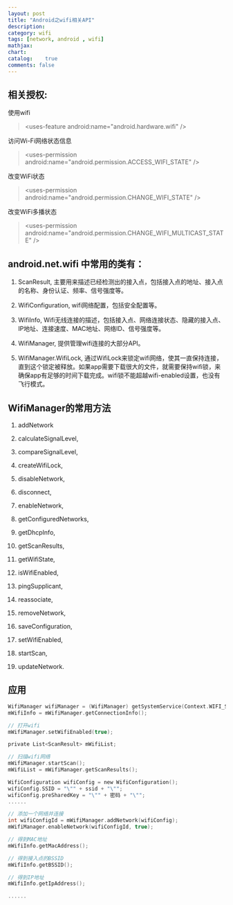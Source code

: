```yaml
---
layout: post
title: "Android之wifi相关API"
description:
category: wifi
tags: [network, android , wifi]
mathjax: 
chart:
catalog:    true
comments: false
---
```

## 相关授权:                    
使用wifi    

>\<uses-feature android:name="android.hardware.wifi" /\>     
                     
访问Wi-Fi网络状态信息    
>\<uses-permission android:name="android.permission.ACCESS_WIFI_STATE" /\>  
                                    
改变WiFi状态   
>\<uses-permission android:name="android.permission.CHANGE_WIFI_STATE" /\>      
                      
改变WiFi多播状态   

>\<uses-permission android:name="android.permission.CHANGE_WIFI_MULTICAST_STATE" /\>                        

## android.net.wifi 中常用的类有：    
      
1. ScanResult, 主要用来描述已经检测出的接入点，包括接入点的地址、接入点的名称、身份认证、频率、信号强度等。

2. WifiConfiguration, wifi网络配置，包括安全配置等。

3. WifiInfo, Wifi无线连接的描述，包括接入点、网络连接状态、隐藏的接入点、IP地址、连接速度、MAC地址、网络ID、信号强度等。

4. WifiManager, 提供管理wifi连接的大部分API。

5. WifiManager.WifiLock, 通过WifiLock来锁定wifi网络，使其一直保持连接，直到这个锁定被释放。如果app需要下载很大的文件，就需要保持wifi锁，来确保app有足够的时间下载完成。wifi锁不能超越wifi-enabled设置，也没有飞行模式。    

## WifiManager的常用方法

1. addNetwork

2. calculateSignalLevel,

3. compareSignalLevel,

4. createWifiLock,

5. disableNetwork,

6. disconnect,

7. enableNetwork,

8. getConfiguredNetworks,

9. getDhcpInfo,

10. getScanResults,

11. getWifiState,

12. isWifiEnabled,

13. pingSupplicant,

14. reassociate,

15. removeNetwork,

16. saveConfiguration,

17. setWifiEnabled,

18. startScan,

19. updateNetwork.

## 应用
   
```c
WifiManager wifiManager = (WifiManager) getSystemService(Context.WIFI_SERVICE);
mWifiInfo = mWifiManager.getConnectionInfo();

// 打开wifi
mWifiManager.setWifiEnabled(true);

private List<ScanResult> mWifiList;

// 扫描wifi网络
mWifiManager.startScan();
mWifiList = mWifiManager.getScanResults();

WifiConfiguration wifiConfig = new WifiConfiguration();
wifiConfig.SSID = "\"" + ssid + "\"";
wifiConfig.preSharedKey = "\"" + 密码 + "\"";
......

// 添加一个网络并连接
int wifiConfigId = mWifiManager.addNetwork(wifiConfig);
mWifiManager.enableNetwork(wifiConfigId, true);

// 得到MAC地址
mWifiInfo.getMacAddress();

// 得到接入点的BSSID
mWifiInfo.getBSSID();

// 得到IP地址
mWifiInfo.getIpAddress();

......
```


